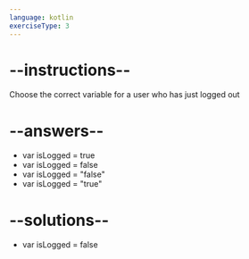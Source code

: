 ```yaml
---
language: kotlin
exerciseType: 3
---
```


# --instructions--

Choose the correct variable for a user who has just logged out

# --answers--

- var isLogged = true
- var isLogged = false
- var isLogged = "false"
- var isLogged = "true"

# --solutions--

- var isLogged = false
